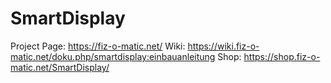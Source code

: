 # SmartDisplay


Project Page: https://fiz-o-matic.net/
Wiki: https://wiki.fiz-o-matic.net/doku.php/smartdisplay:einbauanleitung
Shop: https://shop.fiz-o-matic.net/SmartDisplay/